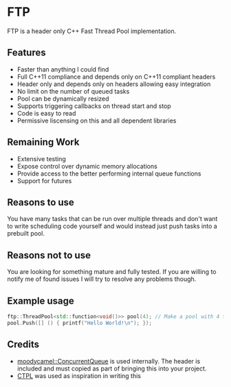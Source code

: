 # FTP
FTP is a header only C++ Fast Thread Pool implementation.

## Features
  - Faster than anything I could find
  - Full C\++11 compliance and depends only on C++11 compliant headers
  - Header only and depends only on headers allowing easy integration
  - No limit on the number of queued tasks
  - Pool can be dynamically resized
  - Supports triggering callbacks on thread start and stop
  - Code is easy to read
  - Permissive liscensing on this and all dependent libraries
  
## Remaining Work
  - Extensive testing
  - Expose control over dynamic memory allocations
  - Provide access to the better performing internal queue functions
  - Support for futures

## Reasons to use
You have many tasks that can be run over multiple threads and don't want to write scheduling code yourself and would instead just push tasks into a prebuilt pool.

## Reasons not to use
You are looking for something mature and fully tested. If you are willing to notify me of found issues I will try to resolve any problems though.

## Example usage
```c++
ftp::ThreadPool<std::function<void()>> pool(4); // Make a pool with 4 threads.
pool.Push([] () { printf("Hello World!\n"); });
```

## Credits
  - [moodycamel::ConcurrentQueue] is used internally. The header is included and must copied as part of bringing this into your project.
  - [CTPL] was used as inspiration in writing this
  
  [CTPL]: https://github.com/vit-vit/CTPL
  [moodycamel::ConcurrentQueue]: https://github.com/cameron314/concurrentqueue
